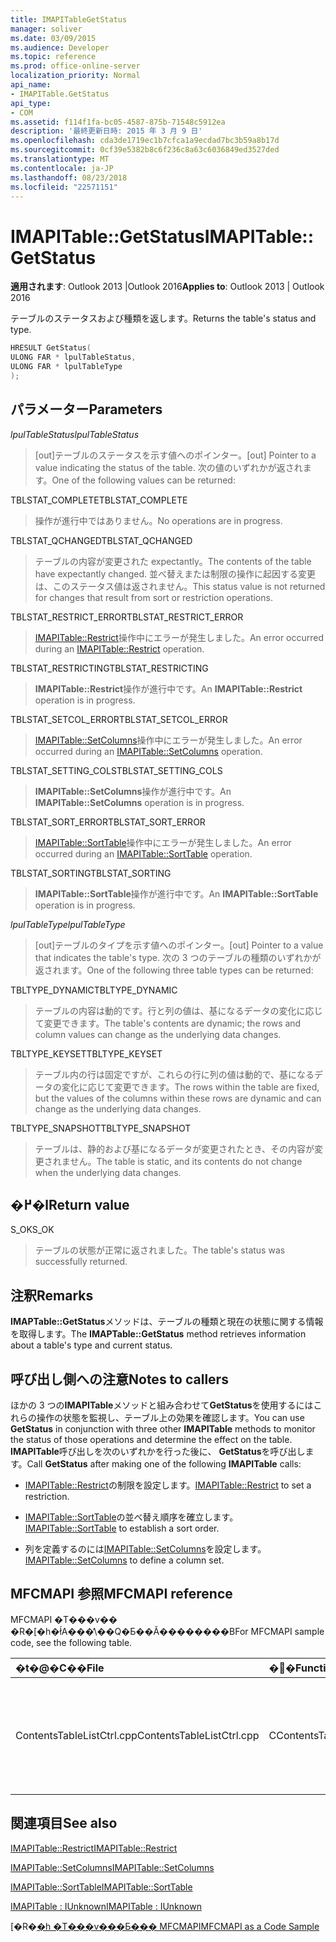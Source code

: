 ```yaml
---
title: IMAPITableGetStatus
manager: soliver
ms.date: 03/09/2015
ms.audience: Developer
ms.topic: reference
ms.prod: office-online-server
localization_priority: Normal
api_name:
- IMAPITable.GetStatus
api_type:
- COM
ms.assetid: f114f1fa-bc05-4587-875b-71548c5912ea
description: '最終更新日時: 2015 年 3 月 9 日'
ms.openlocfilehash: cda3de1719ec1b7cfca1a9ecdad7bc3b59a8b17d
ms.sourcegitcommit: 0cf39e5382b8c6f236c8a63c6036849ed3527ded
ms.translationtype: MT
ms.contentlocale: ja-JP
ms.lasthandoff: 08/23/2018
ms.locfileid: "22571151"
---
```

# <a name="imapitablegetstatus"></a><span data-ttu-id="54e72-103">IMAPITable::GetStatus</span><span class="sxs-lookup"><span data-stu-id="54e72-103">IMAPITable::GetStatus</span></span>

  
  
<span data-ttu-id="54e72-104">**適用されます**: Outlook 2013 |Outlook 2016</span><span class="sxs-lookup"><span data-stu-id="54e72-104">**Applies to**: Outlook 2013 | Outlook 2016</span></span> 
  
<span data-ttu-id="54e72-105">テーブルのステータスおよび種類を返します。</span><span class="sxs-lookup"><span data-stu-id="54e72-105">Returns the table's status and type.</span></span>
  
```cpp
HRESULT GetStatus(
ULONG FAR * lpulTableStatus,
ULONG FAR * lpulTableType
);
```

## <a name="parameters"></a><span data-ttu-id="54e72-106">パラメーター</span><span class="sxs-lookup"><span data-stu-id="54e72-106">Parameters</span></span>

 <span data-ttu-id="54e72-107">_lpulTableStatus_</span><span class="sxs-lookup"><span data-stu-id="54e72-107">_lpulTableStatus_</span></span>
  
> <span data-ttu-id="54e72-108">[out]テーブルのステータスを示す値へのポインター。</span><span class="sxs-lookup"><span data-stu-id="54e72-108">[out] Pointer to a value indicating the status of the table.</span></span> <span data-ttu-id="54e72-109">次の値のいずれかが返されます。</span><span class="sxs-lookup"><span data-stu-id="54e72-109">One of the following values can be returned:</span></span>
    
<span data-ttu-id="54e72-110">TBLSTAT_COMPLETE</span><span class="sxs-lookup"><span data-stu-id="54e72-110">TBLSTAT_COMPLETE</span></span> 
  
> <span data-ttu-id="54e72-111">操作が進行中ではありません。</span><span class="sxs-lookup"><span data-stu-id="54e72-111">No operations are in progress.</span></span>
    
<span data-ttu-id="54e72-112">TBLSTAT_QCHANGED</span><span class="sxs-lookup"><span data-stu-id="54e72-112">TBLSTAT_QCHANGED</span></span> 
  
> <span data-ttu-id="54e72-113">テーブルの内容が変更された expectantly。</span><span class="sxs-lookup"><span data-stu-id="54e72-113">The contents of the table have expectantly changed.</span></span> <span data-ttu-id="54e72-114">並べ替えまたは制限の操作に起因する変更は、このステータス値は返されません。</span><span class="sxs-lookup"><span data-stu-id="54e72-114">This status value is not returned for changes that result from sort or restriction operations.</span></span>
    
<span data-ttu-id="54e72-115">TBLSTAT_RESTRICT_ERROR</span><span class="sxs-lookup"><span data-stu-id="54e72-115">TBLSTAT_RESTRICT_ERROR</span></span> 
  
> <span data-ttu-id="54e72-116">[IMAPITable::Restrict](imapitable-restrict.md)操作中にエラーが発生しました。</span><span class="sxs-lookup"><span data-stu-id="54e72-116">An error occurred during an [IMAPITable::Restrict](imapitable-restrict.md) operation.</span></span> 
    
<span data-ttu-id="54e72-117">TBLSTAT_RESTRICTING</span><span class="sxs-lookup"><span data-stu-id="54e72-117">TBLSTAT_RESTRICTING</span></span> 
  
> <span data-ttu-id="54e72-118">**IMAPITable::Restrict**操作が進行中です。</span><span class="sxs-lookup"><span data-stu-id="54e72-118">An **IMAPITable::Restrict** operation is in progress.</span></span> 
    
<span data-ttu-id="54e72-119">TBLSTAT_SETCOL_ERROR</span><span class="sxs-lookup"><span data-stu-id="54e72-119">TBLSTAT_SETCOL_ERROR</span></span> 
  
> <span data-ttu-id="54e72-120">[IMAPITable::SetColumns](imapitable-setcolumns.md)操作中にエラーが発生しました。</span><span class="sxs-lookup"><span data-stu-id="54e72-120">An error occurred during an [IMAPITable::SetColumns](imapitable-setcolumns.md) operation.</span></span> 
    
<span data-ttu-id="54e72-121">TBLSTAT_SETTING_COLS</span><span class="sxs-lookup"><span data-stu-id="54e72-121">TBLSTAT_SETTING_COLS</span></span> 
  
> <span data-ttu-id="54e72-122">**IMAPITable::SetColumns**操作が進行中です。</span><span class="sxs-lookup"><span data-stu-id="54e72-122">An **IMAPITable::SetColumns** operation is in progress.</span></span> 
    
<span data-ttu-id="54e72-123">TBLSTAT_SORT_ERROR</span><span class="sxs-lookup"><span data-stu-id="54e72-123">TBLSTAT_SORT_ERROR</span></span> 
  
> <span data-ttu-id="54e72-124">[IMAPITable::SortTable](imapitable-sorttable.md)操作中にエラーが発生しました。</span><span class="sxs-lookup"><span data-stu-id="54e72-124">An error occurred during an [IMAPITable::SortTable](imapitable-sorttable.md) operation.</span></span> 
    
<span data-ttu-id="54e72-125">TBLSTAT_SORTING</span><span class="sxs-lookup"><span data-stu-id="54e72-125">TBLSTAT_SORTING</span></span> 
  
> <span data-ttu-id="54e72-126">**IMAPITable::SortTable**操作が進行中です。</span><span class="sxs-lookup"><span data-stu-id="54e72-126">An **IMAPITable::SortTable** operation is in progress.</span></span> 
    
 <span data-ttu-id="54e72-127">_lpulTableType_</span><span class="sxs-lookup"><span data-stu-id="54e72-127">_lpulTableType_</span></span>
  
> <span data-ttu-id="54e72-128">[out]テーブルのタイプを示す値へのポインター。</span><span class="sxs-lookup"><span data-stu-id="54e72-128">[out] Pointer to a value that indicates the table's type.</span></span> <span data-ttu-id="54e72-129">次の 3 つのテーブルの種類のいずれかが返されます。</span><span class="sxs-lookup"><span data-stu-id="54e72-129">One of the following three table types can be returned:</span></span>
    
<span data-ttu-id="54e72-130">TBLTYPE_DYNAMIC</span><span class="sxs-lookup"><span data-stu-id="54e72-130">TBLTYPE_DYNAMIC</span></span> 
  
> <span data-ttu-id="54e72-131">テーブルの内容は動的です。行と列の値は、基になるデータの変化に応じて変更できます。</span><span class="sxs-lookup"><span data-stu-id="54e72-131">The table's contents are dynamic; the rows and column values can change as the underlying data changes.</span></span>
    
<span data-ttu-id="54e72-132">TBLTYPE_KEYSET</span><span class="sxs-lookup"><span data-stu-id="54e72-132">TBLTYPE_KEYSET</span></span> 
  
> <span data-ttu-id="54e72-133">テーブル内の行は固定ですが、これらの行に列の値は動的で、基になるデータの変化に応じて変更できます。</span><span class="sxs-lookup"><span data-stu-id="54e72-133">The rows within the table are fixed, but the values of the columns within these rows are dynamic and can change as the underlying data changes.</span></span>
    
<span data-ttu-id="54e72-134">TBLTYPE_SNAPSHOT</span><span class="sxs-lookup"><span data-stu-id="54e72-134">TBLTYPE_SNAPSHOT</span></span> 
  
> <span data-ttu-id="54e72-135">テーブルは、静的および基になるデータが変更されたとき、その内容が変更されません。</span><span class="sxs-lookup"><span data-stu-id="54e72-135">The table is static, and its contents do not change when the underlying data changes.</span></span>
    
## <a name="return-value"></a><span data-ttu-id="54e72-136">�߂�l</span><span class="sxs-lookup"><span data-stu-id="54e72-136">Return value</span></span>

<span data-ttu-id="54e72-137">S_OK</span><span class="sxs-lookup"><span data-stu-id="54e72-137">S_OK</span></span> 
  
> <span data-ttu-id="54e72-138">テーブルの状態が正常に返されました。</span><span class="sxs-lookup"><span data-stu-id="54e72-138">The table's status was successfully returned.</span></span>
    
## <a name="remarks"></a><span data-ttu-id="54e72-139">注釈</span><span class="sxs-lookup"><span data-stu-id="54e72-139">Remarks</span></span>

<span data-ttu-id="54e72-140">**IMAPTable::GetStatus**メソッドは、テーブルの種類と現在の状態に関する情報を取得します。</span><span class="sxs-lookup"><span data-stu-id="54e72-140">The **IMAPTable::GetStatus** method retrieves information about a table's type and current status.</span></span> 
  
## <a name="notes-to-callers"></a><span data-ttu-id="54e72-141">呼び出し側への注意</span><span class="sxs-lookup"><span data-stu-id="54e72-141">Notes to callers</span></span>

<span data-ttu-id="54e72-142">ほかの 3 つの**IMAPITable**メソッドと組み合わせて**GetStatus**を使用するにはこれらの操作の状態を監視し、テーブル上の効果を確認します。</span><span class="sxs-lookup"><span data-stu-id="54e72-142">You can use **GetStatus** in conjunction with three other **IMAPITable** methods to monitor the status of those operations and determine the effect on the table.</span></span> <span data-ttu-id="54e72-143">**IMAPITable**呼び出しを次のいずれかを行った後に、 **GetStatus**を呼び出します。</span><span class="sxs-lookup"><span data-stu-id="54e72-143">Call **GetStatus** after making one of the following **IMAPITable** calls:</span></span> 
  
- <span data-ttu-id="54e72-144">[IMAPITable::Restrict](imapitable-restrict.md)の制限を設定します。</span><span class="sxs-lookup"><span data-stu-id="54e72-144">[IMAPITable::Restrict](imapitable-restrict.md) to set a restriction.</span></span> 
    
- <span data-ttu-id="54e72-145">[IMAPITable::SortTable](imapitable-sorttable.md)の並べ替え順序を確立します。</span><span class="sxs-lookup"><span data-stu-id="54e72-145">[IMAPITable::SortTable](imapitable-sorttable.md) to establish a sort order.</span></span> 
    
- <span data-ttu-id="54e72-146">列を定義するのには[IMAPITable::SetColumns](imapitable-setcolumns.md)を設定します。</span><span class="sxs-lookup"><span data-stu-id="54e72-146">[IMAPITable::SetColumns](imapitable-setcolumns.md) to define a column set.</span></span> 
    
## <a name="mfcmapi-reference"></a><span data-ttu-id="54e72-147">MFCMAPI 参照</span><span class="sxs-lookup"><span data-stu-id="54e72-147">MFCMAPI reference</span></span>

<span data-ttu-id="54e72-148">MFCMAPI �T���v�� �R�[�h�ł́A���̕\��Q�Ƃ��Ă��������B</span><span class="sxs-lookup"><span data-stu-id="54e72-148">For MFCMAPI sample code, see the following table.</span></span>
  
|<span data-ttu-id="54e72-149">**�t�@�C��**</span><span class="sxs-lookup"><span data-stu-id="54e72-149">**File**</span></span>|<span data-ttu-id="54e72-150">**�֐�**</span><span class="sxs-lookup"><span data-stu-id="54e72-150">**Function**</span></span>|<span data-ttu-id="54e72-151">**�R�����g**</span><span class="sxs-lookup"><span data-stu-id="54e72-151">**Comment**</span></span>|
|:-----|:-----|:-----|
|<span data-ttu-id="54e72-152">ContentsTableListCtrl.cpp</span><span class="sxs-lookup"><span data-stu-id="54e72-152">ContentsTableListCtrl.cpp</span></span>  <br/> |<span data-ttu-id="54e72-153">CContentsTableListCtrl::GetStatus</span><span class="sxs-lookup"><span data-stu-id="54e72-153">CContentsTableListCtrl::GetStatus</span></span>  <br/> |<span data-ttu-id="54e72-154">MFCMAPI では、 **IMAPITable::GetStatus**メソッドを使用して、テーブルのステータスを報告します。</span><span class="sxs-lookup"><span data-stu-id="54e72-154">MFCMAPI uses the **IMAPITable::GetStatus** method to report the status of a table.</span></span>  <br/> |
   
## <a name="see-also"></a><span data-ttu-id="54e72-155">関連項目</span><span class="sxs-lookup"><span data-stu-id="54e72-155">See also</span></span>



[<span data-ttu-id="54e72-156">IMAPITable::Restrict</span><span class="sxs-lookup"><span data-stu-id="54e72-156">IMAPITable::Restrict</span></span>](imapitable-restrict.md)
  
[<span data-ttu-id="54e72-157">IMAPITable::SetColumns</span><span class="sxs-lookup"><span data-stu-id="54e72-157">IMAPITable::SetColumns</span></span>](imapitable-setcolumns.md)
  
[<span data-ttu-id="54e72-158">IMAPITable::SortTable</span><span class="sxs-lookup"><span data-stu-id="54e72-158">IMAPITable::SortTable</span></span>](imapitable-sorttable.md)
  
[<span data-ttu-id="54e72-159">IMAPITable : IUnknown</span><span class="sxs-lookup"><span data-stu-id="54e72-159">IMAPITable : IUnknown</span></span>](imapitableiunknown.md)


<span data-ttu-id="54e72-160">[�R�[�h �T���v���Ƃ��� MFCMAPI](mfcmapi-as-a-code-sample.md)</span><span class="sxs-lookup"><span data-stu-id="54e72-160">[MFCMAPI as a Code Sample](mfcmapi-as-a-code-sample.md)</span></span>

